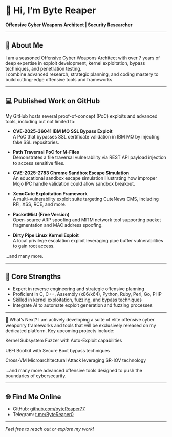# 👋 Hi, I’m Byte Reaper

**Offensive Cyber Weapons Architect | Security Researcher**

---

## 🎯 About Me  
I am a seasoned Offensive Cyber Weapons Architect with over 7 years of deep expertise in exploit development, kernel exploitation, bypass techniques, and penetration testing.  
I combine advanced research, strategic planning, and coding mastery to build cutting-edge offensive tools and frameworks.

---

## 💻 Published Work on GitHub  
My GitHub hosts several proof-of-concept (PoC) exploits and advanced tools, including but not limited to:

- **CVE-2025-36041 IBM MQ SSL Bypass Exploit**  
  A PoC that bypasses SSL certificate validation in IBM MQ by injecting fake SSL repositories.

- **Path Traversal PoC for M-Files**  
  Demonstrates a file traversal vulnerability via REST API payload injection to access sensitive files.

- **CVE-2025-2783 Chrome Sandbox Escape Simulation**  
  An educational sandbox escape simulation illustrating how improper Mojo IPC handle validation could allow sandbox breakout.

- **XenoCute Exploitation Framework**  
  A multi-vulnerability exploit suite targeting CuteNews CMS, including RFI, XSS, RCE, and more.

- **PacketMist (Free Version)**  
  Open-source ARP spoofing and MITM network tool supporting packet fragmentation and MAC address spoofing.

- **Dirty Pipe Linux Kernel Exploit**  
  A local privilege escalation exploit leveraging pipe buffer vulnerabilities to gain root access.

…and many more.

---

## 🧠 Core Strengths  
- Expert in reverse engineering and strategic offensive planning  
- Proficient in C, C++, Assembly (x86/x64), Python, Ruby, Perl, Go, PHP  
- Skilled in kernel exploitation, fuzzing, and bypass techniques  
- Integrate AI to automate exploit generation and fuzzing processes  
---

🚀 What’s Next?
I am actively developing a suite of elite offensive cyber weaponry frameworks and tools that will be exclusively released on my dedicated platform. Key upcoming projects include:

Kernel Subsystem Fuzzer with Auto-Exploit capabilities

UEFI Bootkit with Secure Boot bypass techniques

Cross-VM Microarchitectural Attack leveraging SR-IOV technology

...and many more advanced offensive tools designed to push the boundaries of cybersecurity.


---

## 🌐 Find Me Online  
- GitHub: [github.com/byteReaper77](https://github.com/byteReaper77)  
- Telegram: [t.me/ByteReaper0](https://t.me/ByteReaper0)  

---

*Feel free to reach out or explore my work!*
